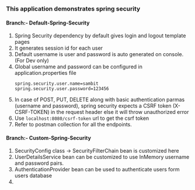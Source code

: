 ### This application demonstrates spring security 

#### Branch:- Default-Spring-Security
1. Spring Security dependency by default gives login and logout template pages 
2. It generates session id for each user
3. Default username is user and password is auto generated on console.(For Dev only)
4. Global username and password can be configured in application.properties file
    ```
    spring.security.user.name=sambit
    spring.security.user.password=123456
   ```
5. In case of POST, PUT, DELETE along with basic authentication parmas (username and password),
   spring security expects a CSRF token (X-CSRF-TOKEN) in the request header else it will throw unauthorized error
6. Use `localhost:8080/csrf-token` url to get the csrf token
7. Refer to postman collection for all the endpoints.

#### Branch:- Custom-Spring-Security
1. SecurityConfig class -> SecurityFilterChain bean is customized here
2. UserDetailsService bean can be customized to use InMemory username and password pairs.
3. AuthenticationProvider bean can be used to authenticate users form users database
4. 